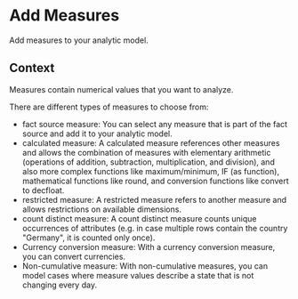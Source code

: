 <!-- loioe4cc3e8d37d9457bab52e42da00ded9f -->

# Add Measures

Add measures to your analytic model.



## Context

Measures contain numerical values that you want to analyze.

There are different types of measures to choose from:

-   fact source measure: You can select any measure that is part of the fact source and add it to your analytic model.
-   calculated measure: A calculated measure references other measures and allows the combination of measures with elementary arithmetic \(operations of addition, subtraction, multiplication, and division\), and also more complex functions like maximum/minimum, IF \(as function\), mathematical functions like round, and conversion functions like convert to decfloat.
-   restricted measure: A restricted measure refers to another measure and allows restrictions on available dimensions.
-   count distinct measure: A count distinct measure counts unique occurrences of attributes \(e.g. in case multiple rows contain the country "Germany", it is counted only once\).
-   Currency conversion measure: With a currency conversion measure, you can convert currencies.
-   Non-cumulative measure: With non-cumulative measures, you can model cases where measure values describe a state that is not changing every day.

